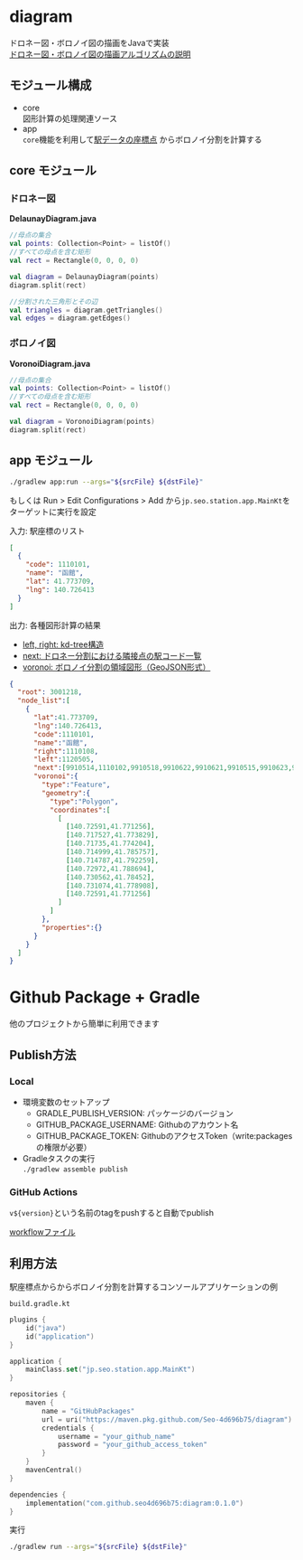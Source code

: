 # diagram

ドロネー図・ボロノイ図の描画をJavaで実装  
[ドロネー図・ボロノイ図の描画アルゴリズムの説明](https://qiita.com/Seo-4d696b75/items/c088f5b853010507224c)

## モジュール構成

- core  
  図形計算の処理関連ソース
- app  
  `core`機能を利用して[駅データの座標点](https://github.com/Seo-4d696b75/station_database) からボロノイ分割を計算する

## core モジュール

### ドロネー図

**DelaunayDiagram.java**

```kt
//母点の集合
val points: Collection<Point> = listOf()
//すべての母点を含む矩形
val rect = Rectangle(0, 0, 0, 0)

val diagram = DelaunayDiagram(points)
diagram.split(rect)

//分割された三角形とその辺
val triangles = diagram.getTriangles()
val edges = diagram.getEdges()
```

### ボロノイ図

**VoronoiDiagram.java**

```kt
//母点の集合
val points: Collection<Point> = listOf()
//すべての母点を含む矩形
val rect = Rectangle(0, 0, 0, 0)

val diagram = VoronoiDiagram(points)
diagram.split(rect)
```

## app モジュール

```bash
./gradlew app:run --args="${srcFile} ${dstFile}"
```

もしくは Run > Edit Configurations > Add から`jp.seo.station.app.MainKt`をターゲットに実行を設定

入力: 駅座標のリスト

```json
[
  {
    "code": 1110101,
    "name": "函館",
    "lat": 41.773709,
    "lng": 140.726413
  }
]
```

出力: 各種図形計算の結果
- [left, right: kd-tree構造](https://github.com/Seo-4d696b75/station_database/wiki/kdtree)
- [next: ドロネー分割における隣接点の駅コード一覧](https://github.com/Seo-4d696b75/station_database/wiki/station-area)
- [voronoi: ボロノイ分割の領域図形（GeoJSON形式）](https://github.com/Seo-4d696b75/station_database/wiki/geojson)

```json
{
  "root": 3001218,
  "node_list":[
    {
      "lat":41.773709,
      "lng":140.726413,
      "code":1110101,
      "name":"函館",
      "right":1110108,
      "left":1120505,
      "next":[9910514,1110102,9910518,9910622,9910621,9910515,9910623,9910517],
      "voronoi":{
        "type":"Feature",
        "geometry":{
          "type":"Polygon",
          "coordinates":[
            [
              [140.72591,41.771256],
              [140.717527,41.773829],
              [140.71735,41.774204],
              [140.714999,41.785757],
              [140.714787,41.792259],
              [140.72972,41.788694],
              [140.730562,41.78452],
              [140.731074,41.778908],
              [140.72591,41.771256]
            ]
          ]
        },
        "properties":{}
      }
    }
  ]
}
```

# Github Package + Gradle

他のプロジェクトから簡単に利用できます

## Publish方法

### Local

- 環境変数のセットアップ
    - GRADLE_PUBLISH_VERSION: パッケージのバージョン
    - GITHUB_PACKAGE_USERNAME: Githubのアカウント名
    - GITHUB_PACKAGE_TOKEN: GithubのアクセスToken（write:packagesの権限が必要）
- Gradleタスクの実行  
  `./gradlew assemble publish`

### GitHub Actions

`v${version}`という名前のtagをpushすると自動でpublish

[workflowファイル](./.github/workflows/publish.yml)

## 利用方法

駅座標点からからボロノイ分割を計算するコンソールアプリケーションの例

`build.gradle.kt`

```gradle.kt
plugins {
    id("java")
    id("application")
}

application {
    mainClass.set("jp.seo.station.app.MainKt")
}

repositories {
    maven {
        name = "GitHubPackages"
        url = uri("https://maven.pkg.github.com/Seo-4d696b75/diagram")
        credentials {
            username = "your_github_name"
            password = "your_github_access_token"
        }
    }
    mavenCentral()
}

dependencies {
    implementation("com.github.seo4d696b75:diagram:0.1.0")
}
```

実行

```bash
./gradlew run --args="${srcFile} ${dstFile}"
```